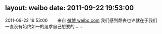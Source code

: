 layout: weibo
date: 2011-09-22 19:53:00
---
<meta name="referrer" content="no-referrer" />

2011-09-22 19:53:00  &nbsp;&nbsp;&nbsp;&nbsp;&nbsp;&nbsp; 来自 <a href="http://weibo.com/" rel="nofollow">微博 weibo.com</a>
我们感到颓丧也许就在于我们一直没有始终如一的追求自己想要的…… ​​​
